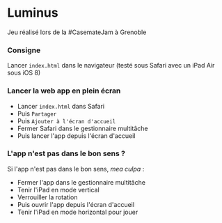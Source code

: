 # Luminus
Jeu réalisé lors de la #CasemateJam à Grenoble

### Consigne
Lancer `index.html` dans le navigateur (testé sous Safari avec un iPad Air sous iOS 8)

### Lancer la web app en plein écran
* Lancer `index.html` dans Safari
* Puis `Partager`
* Puis `Ajouter à l'écran d'accueil`
* Fermer Safari dans le gestionnaire multitâche
* Puis lancer l'app depuis l'écran d'accueil

### L'app n'est pas dans le bon sens ?
Si l'app n'est pas dans le bon sens, *mea culpa* : 
* Fermer l'app dans le gestionnaire multitâche
* Tenir l'iPad en mode vertical
* Verrouiller la rotation
* Puis ouvrir l'app depuis l'écran d'accueil
* Tenir l'iPad en mode horizontal pour jouer